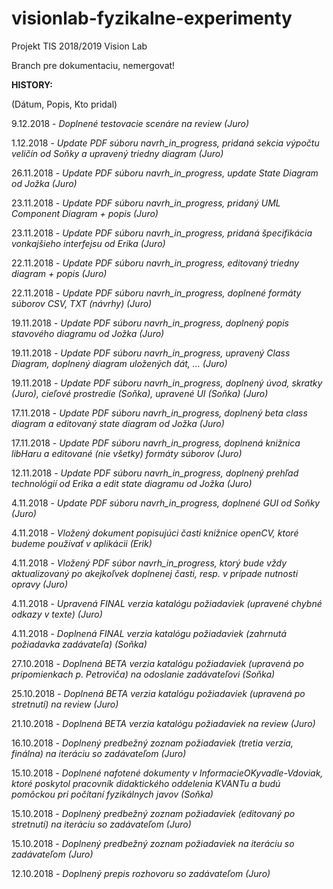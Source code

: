 # visionlab-fyzikalne-experimenty
Projekt TIS 2018/2019 Vision Lab

Branch pre dokumentaciu, nemergovat!

**HISTORY:**

(Dátum, Popis, Kto pridal)


9.12.2018 - *Doplnené testovacie scenáre na review (Juro)*

1.12.2018 - *Update PDF súboru navrh_in_progress, pridaná sekcia výpočtu veličín od Soňky a upravený triedny diagram (Juro)*

26.11.2018 - *Update PDF súboru navrh_in_progress, update State Diagram od Jožka (Juro)*

23.11.2018 - *Update PDF súboru navrh_in_progress, pridaný UML Component Diagram + popis (Juro)*

23.11.2018 - *Update PDF súboru navrh_in_progress, pridaná špecifikácia vonkajšieho interfejsu od Erika (Juro)*

22.11.2018 - *Update PDF súboru navrh_in_progress, editovaný triedny diagram + popis (Juro)*

22.11.2018 - *Update PDF súboru navrh_in_progress, doplnené formáty súborov CSV, TXT (návrhy) (Juro)*

19.11.2018 - *Update PDF súboru navrh_in_progress, doplnený popis stavového diagramu od Jožka (Juro)*

19.11.2018 - *Update PDF súboru navrh_in_progress, upravený Class Diagram, doplnený diagram uložených dát, ... (Juro)*

19.11.2018 - *Update PDF súboru navrh_in_progress, doplnený úvod, skratky (Juro), cieľové prostredie (Soňka), upravené UI (Soňka) (Juro)*

17.11.2018 - *Update PDF súboru navrh_in_progress, doplnený beta class diagram a editovaný state diagram od Jožka (Juro)*

17.11.2018 - *Update PDF súboru navrh_in_progress, doplnená knižnica libHaru a editované (nie všetky) formáty súborov (Juro)*

12.11.2018 - *Update PDF súboru navrh_in_progress, doplnený prehľad technológií od Erika a edit state diagramu od Jožka (Juro)*

4.11.2018 - *Update PDF súboru navrh_in_progress, doplnené GUI od Soňky (Juro)*

4.11.2018 - *Vložený dokument popisujúci časti knižnice openCV, ktoré budeme používať v aplikácii (Erik)*

4.11.2018 - *Vložený PDF súbor navrh_in_progress, ktorý bude vždy aktualizovaný po akejkoľvek doplnenej časti, resp. v prípade nutnosti opravy (Juro)*

4.11.2018 - *Upravená FINAL verzia katalógu požiadaviek (upravené chybné odkazy v texte) (Juro)*

4.11.2018 - *Doplnená FINAL verzia katalógu požiadaviek (zahrnutá požiadavka zadávateľa) (Soňka)*

27.10.2018 - *Doplnená BETA verzia katalógu požiadaviek (upravená po pripomienkach p. Petroviča) na odoslanie zadávateľovi (Soňka)*

25.10.2018 - *Doplnená BETA verzia katalógu požiadaviek (upravená po stretnutí) na review (Juro)*

21.10.2018 - *Doplnená BETA verzia katalógu požiadaviek na review (Juro)*

16.10.2018 - *Doplnený predbežný zoznam požiadaviek (tretia verzia, finálna) na iteráciu so zadávateľom (Juro)*

15.10.2018 - *Doplnené nafotené dokumenty v InformacieOKyvadle-Vdoviak, ktoré poskytol pracovník didaktického oddelenia KVANTu a budú pomôckou pri počítaní fyzikálnych javov (Soňka)*

15.10.2018 - *Doplnený predbežný zoznam požiadaviek (editovaný po stretnutí) na iteráciu so zadávateľom (Juro)*

15.10.2018 - *Doplnený predbežný zoznam požiadaviek na iteráciu so zadávateľom (Juro)*

12.10.2018 - *Doplnený prepis rozhovoru so zadávateľom (Juro)*
